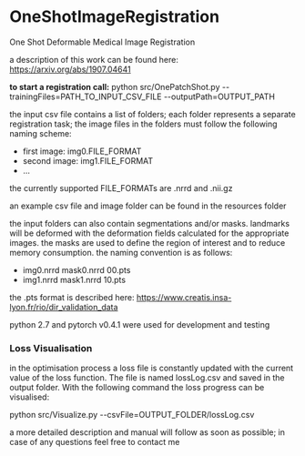 # OneShotImageRegistration
One Shot Deformable Medical Image Registration

a description of this work can be found here: https://arxiv.org/abs/1907.04641

**to start a registration call:**
python src/OnePatchShot.py --trainingFiles=PATH_TO_INPUT_CSV_FILE  --outputPath=OUTPUT_PATH

the input csv file contains a list of folders; each folder represents a separate registration task; the image files in the folders must follow the following naming scheme: 

* first image: img0.FILE_FORMAT
* second image: img1.FILE_FORMAT
* ...

the currently supported FILE_FORMATs are .nrrd and .nii.gz

an example csv file and image folder can be found in the resources folder

the input folders can also contain segmentations and/or masks. landmarks will be deformed with the deformation fields calculated for the appropriate images. the masks are used to define the region of interest and to reduce memory consumption. the naming convention is as follows: 

* img0.nrrd mask0.nrrd 00.pts
* img1.nrrd mask1.nrrd 10.pts

the .pts format is described here: https://www.creatis.insa-lyon.fr/rio/dir_validation_data

python 2.7 and pytorch v0.4.1 were used for development and testing

### Loss Visualisation

in the optimisation process a loss file is constantly updated with the current value of the loss function. The file is named lossLog.csv and saved in the output folder. With the following command the loss progress can be visualised:  

python src/Visualize.py --csvFile=OUTPUT_FOLDER/lossLog.csv


a more detailed description and manual will follow as soon as possible; in case of any questions feel free to contact me
